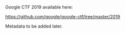 Google CTF 2019 available here:

https://github.com/google/google-ctf/tree/master/2019

Metadata to be added later.
